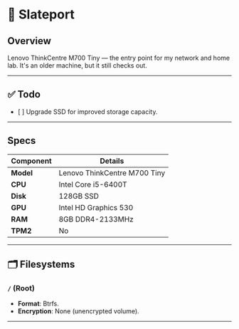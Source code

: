 # 🌊 Slateport

## Overview

Lenovo ThinkCentre M700 Tiny — the entry point for my network and home lab. It's an older machine, but it still checks out.

______________________________________________________________________

## ✅ Todo

- \[ \] Upgrade SSD for improved storage capacity.

______________________________________________________________________

## Specs

| Component  | Details                      |
|------------|------------------------------|
| **Model**  | Lenovo ThinkCentre M700 Tiny |
| **CPU**    | Intel Core i5-6400T          |
| **Disk**   | 128GB SSD                    |
| **GPU**    | Intel HD Graphics 530        |
| **RAM**    | 8GB DDR4-2133MHz             |
| **TPM2**   | No                           |

______________________________________________________________________

## 🗂 Filesystems

### `/` (Root)

- **Format**: Btrfs.
- **Encryption**: None (unencrypted volume).

______________________________________________________________________
